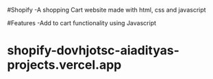 #Shopify
-A shopping Cart website made with html, css and javascript 

#Features
-Add to cart functionality using Javascript

# shopify-dovhjotsc-aiadityas-projects.vercel.app

 
